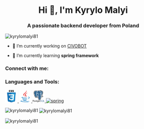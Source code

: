 <h1 align="center">Hi 👋, I'm Kyrylo Malyi</h1>
<h3 align="center">A passionate backend developer from Poland</h3>

<p align="left"> <img src="https://komarev.com/ghpvc/?username=kyrylomalyi81&label=Profile%20views&color=0e75b6&style=flat" alt="kyrylomalyi81" /> </p>

- 🔭 I’m currently working on [CIVOBOT](https://github.com/kyrylomalyi82/civobot)

- 🌱 I’m currently learning **spring framework**

<h3 align="left">Connect with me:</h3>
<p align="left">
</p>

<h3 align="left">Languages and Tools:</h3>
<p align="left"> <a href="https://www.w3schools.com/css/" target="_blank" rel="noreferrer"> <img src="https://raw.githubusercontent.com/devicons/devicon/master/icons/css3/css3-original-wordmark.svg" alt="css3" width="40" height="40"/> </a> <a href="https://www.java.com" target="_blank" rel="noreferrer"> <img src="https://raw.githubusercontent.com/devicons/devicon/master/icons/java/java-original.svg" alt="java" width="40" height="40"/> </a> <a href="https://www.postgresql.org" target="_blank" rel="noreferrer"> <img src="https://raw.githubusercontent.com/devicons/devicon/master/icons/postgresql/postgresql-original-wordmark.svg" alt="postgresql" width="40" height="40"/> </a> <a href="https://spring.io/" target="_blank" rel="noreferrer"> <img src="https://www.vectorlogo.zone/logos/springio/springio-icon.svg" alt="spring" width="40" height="40"/> </a> </p>

<p><img align="left" src="https://github-readme-stats.vercel.app/api/top-langs?username=kyrylomalyi81&show_icons=true&locale=en&layout=compact" alt="kyrylomalyi81" /></p>

<p>&nbsp;<img align="center" src="https://github-readme-stats.vercel.app/api?username=kyrylomalyi81&show_icons=true&locale=en" alt="kyrylomalyi81" /></p>

<p><img align="center" src="https://github-readme-streak-stats.herokuapp.com/?user=kyrylomalyi81&" alt="kyrylomalyi81" /></p>
